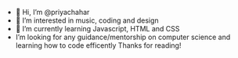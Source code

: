 - 👋 Hi, I’m @priyachahar
- 👀 I’m interested in music, coding and design
- 🌱 I’m currently learning Javascript, HTML and CSS
-  I’m looking for any guidance/mentorship on computer science and learning how to code efficently 
  Thanks for reading!

<!---
priyachahar/priyachahar is a ✨ special ✨ repository because its `README.md` (this file) appears on your GitHub profile.
You can click the Preview link to take a look at your changes.
--->
